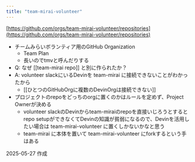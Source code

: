 ```yaml
---
title: "team-mirai-volunteer"
---
```


[https://github.com/orgs/team-mirai-volunteer/repositories](https://github.com/orgs/team-mirai-volunteer/repositories)
- チームみらいボランティア用のGitHub Organization
    - Team Plan
    - 長いのでtmvと呼んだりする
- Q: なぜ [[team-mirai repo]] と別に作られたか？
- A: volunteer slackにいるDevinを team-mirai に接続できないことがわかったから
    - [[ひとつのGitHubOrgに複数のDevinOrgは接続できない]]
- プロジェクトのrepoをどっちのorgに置くのかはルールを定めず、Project Ownerが決める
    - volunteer slackのDevinからteam-miraiのrepoを直接いじろうとするとrepo setupができなくてDevinの知識が貧弱になるので、Devinを活用したい場合は team-mirai-volunteer に置くしかないかなと思う
    - team-mirai に本体を置いて team-mirai-volunteer にforkするという手はある

2025-05-27 作成
